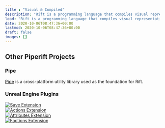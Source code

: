 ```yaml
---
title : "Visual & Compiled"
description: "Rift is a programming language that compiles visual representations to machine code focusing on performance and build times."
lead: "Rift is a programming language that compiles visual representations to machine code focusing on performance and build times."
date: 2020-10-06T08:47:36+00:00
lastmod: 2020-10-06T08:47:36+00:00
draft: false
images: []
---
```



## Other Piperift Projects

### Pipe
[Pipe](https://github.com/PipeRift/pipe) is a cross-platform utility library used as the foundation for Rift.

### Unreal Engine Plugins
<div class="row justify-content-center text-center">
    <div class="col-lg-4 col-6 my-1">
        <a href="https://github.com/PipeRift/SaveExtension"><img src="/images/plugins/SaveExtension_Featured.png" alt="Save Extension" class="img-fluid rounded"></a>
    </div>
    <div class="col-lg-4 col-6 my-1">
        <a href="https://github.com/PipeRift/ActionsExtension"><img src="/images/plugins/ActionsExtension_Featured.png" alt="Actions Extension" class="img-fluid rounded"></a>
    </div>
    <div class="col-lg-4 col-6 my-1">
        <a href="https://github.com/PipeRift/AttributesExtension"><img src="/images/plugins/AttributesExtension_Featured.png" alt="Attributes Extension" class="img-fluid rounded"></a>
    </div>
    <div class="col-lg-4 col-6 my-1">
        <a href="https://github.com/PipeRift/FactionsExtension"><img src="/images/plugins/FactionsExtension_Featured.png" alt="Factions Extension" class="img-fluid rounded"></a>
    </div>
</div>

